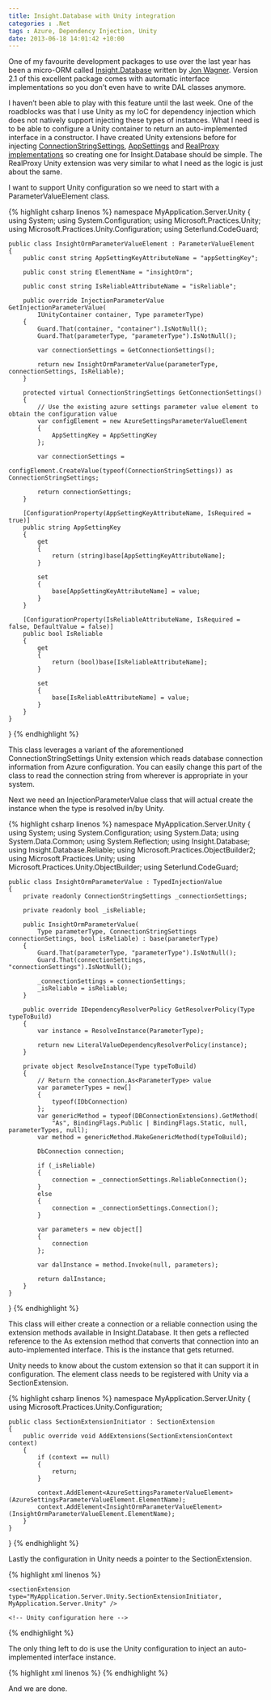 ```yaml
---
title: Insight.Database with Unity integration
categories : .Net
tags : Azure, Dependency Injection, Unity
date: 2013-06-18 14:01:42 +10:00
---
```


One of my favourite development packages to use over the last year has been a micro-ORM called [Insight.Database][0] written by [Jon Wagner][1]. Version 2.1 of this excellent package comes with automatic interface implementations so you don’t even have to write DAL classes anymore. 

I haven’t been able to play with this feature until the last week. One of the roadblocks was that I use Unity as my IoC for dependency injection which does not natively support injecting these types of instances. What I need is to be able to configure a Unity container to return an auto-implemented interface in a constructor. I have created Unity extensions before for injecting [ConnectionStringSettings][2], [AppSettings][3] and [RealProxy implementations][4] so creating one for Insight.Database should be simple. The RealProxy Unity extension was very similar to what I need as the logic is just about the same.

I want to support Unity configuration so we need to start with a ParameterValueElement class.

{% highlight csharp linenos %}
namespace MyApplication.Server.Unity
{
    using System;
    using System.Configuration;
    using Microsoft.Practices.Unity;
    using Microsoft.Practices.Unity.Configuration;
    using Seterlund.CodeGuard;
    
    public class InsightOrmParameterValueElement : ParameterValueElement
    {
        public const string AppSettingKeyAttributeName = "appSettingKey";
    
        public const string ElementName = "insightOrm";
    
        public const string IsReliableAttributeName = "isReliable";
    
        public override InjectionParameterValue GetInjectionParameterValue(
            IUnityContainer container, Type parameterType)
        {
            Guard.That(container, "container").IsNotNull();
            Guard.That(parameterType, "parameterType").IsNotNull();
    
            var connectionSettings = GetConnectionSettings();
    
            return new InsightOrmParameterValue(parameterType, connectionSettings, IsReliable);
        }
    
        protected virtual ConnectionStringSettings GetConnectionSettings()
        {
            // Use the existing azure settings parameter value element to obtain the configuration value
            var configElement = new AzureSettingsParameterValueElement
            {
                AppSettingKey = AppSettingKey
            };
    
            var connectionSettings =
                configElement.CreateValue(typeof(ConnectionStringSettings)) as ConnectionStringSettings;
    
            return connectionSettings;
        }
    
        [ConfigurationProperty(AppSettingKeyAttributeName, IsRequired = true)]
        public string AppSettingKey
        {
            get
            {
                return (string)base[AppSettingKeyAttributeName];
            }
    
            set
            {
                base[AppSettingKeyAttributeName] = value;
            }
        }
    
        [ConfigurationProperty(IsReliableAttributeName, IsRequired = false, DefaultValue = false)]
        public bool IsReliable
        {
            get
            {
                return (bool)base[IsReliableAttributeName];
            }
    
            set
            {
                base[IsReliableAttributeName] = value;
            }
        }
    }
}
{% endhighlight %}

This class leverages a variant of the aforementioned ConnectionStringSettings Unity extension which reads database connection information from Azure configuration. You can easily change this part of the class to read the connection string from wherever is appropriate in your system.

Next we need an InjectionParameterValue class that will actual create the instance when the type is resolved in/by Unity.

{% highlight csharp linenos %}
namespace MyApplication.Server.Unity
{
    using System;
    using System.Configuration;
    using System.Data;
    using System.Data.Common;
    using System.Reflection;
    using Insight.Database;
    using Insight.Database.Reliable;
    using Microsoft.Practices.ObjectBuilder2;
    using Microsoft.Practices.Unity;
    using Microsoft.Practices.Unity.ObjectBuilder;
    using Seterlund.CodeGuard;
    
    public class InsightOrmParameterValue : TypedInjectionValue
    {
        private readonly ConnectionStringSettings _connectionSettings;
    
        private readonly bool _isReliable;
    
        public InsightOrmParameterValue(
            Type parameterType, ConnectionStringSettings connectionSettings, bool isReliable) : base(parameterType)
        {
            Guard.That(parameterType, "parameterType").IsNotNull();
            Guard.That(connectionSettings, "connectionSettings").IsNotNull();
    
            _connectionSettings = connectionSettings;
            _isReliable = isReliable;
        }
    
        public override IDependencyResolverPolicy GetResolverPolicy(Type typeToBuild)
        {
            var instance = ResolveInstance(ParameterType);
    
            return new LiteralValueDependencyResolverPolicy(instance);
        }
    
        private object ResolveInstance(Type typeToBuild)
        {
            // Return the connection.As<ParameterType> value
            var parameterTypes = new[]
            {
                typeof(IDbConnection)
            };
            var genericMethod = typeof(DBConnectionExtensions).GetMethod(
                "As", BindingFlags.Public | BindingFlags.Static, null, parameterTypes, null);
            var method = genericMethod.MakeGenericMethod(typeToBuild);
    
            DbConnection connection;
    
            if (_isReliable)
            {
                connection = _connectionSettings.ReliableConnection();
            }
            else
            {
                connection = _connectionSettings.Connection();
            }
    
            var parameters = new object[]
            {
                connection
            };
    
            var dalInstance = method.Invoke(null, parameters);
    
            return dalInstance;
        }
    }
}
{% endhighlight %}

This class will either create a connection or a reliable connection using the extension methods available in Insight.Database. It then gets a reflected reference to the As<T> extension method that converts that connection into an auto-implemented interface. This is the instance that gets returned.

Unity needs to know about the custom extension so that it can support it in configuration. The element class needs to be registered with Unity via a SectionExtension.

{% highlight csharp linenos %}
namespace MyApplication.Server.Unity
{
    using Microsoft.Practices.Unity.Configuration;
    
    public class SectionExtensionInitiator : SectionExtension
    {
        public override void AddExtensions(SectionExtensionContext context)
        {
            if (context == null)
            {
                return;
            }
    
            context.AddElement<AzureSettingsParameterValueElement>(AzureSettingsParameterValueElement.ElementName);
            context.AddElement<InsightOrmParameterValueElement>(InsightOrmParameterValueElement.ElementName);
        }
    }
}
{% endhighlight %}

Lastly the configuration in Unity needs a pointer to the SectionExtension.

{% highlight xml linenos %}
<?xml version="1.0"?>
<unity>
    
    <sectionExtension type="MyApplication.Server.Unity.SectionExtensionInitiator, MyApplication.Server.Unity" />
    
    <!-- Unity configuration here -->
    
</unity>
{% endhighlight %}

The only thing left to do is use the Unity configuration to inject an auto-implemented interface instance.

{% highlight xml linenos %}
<register type="MyApplication.Server.BusinessContracts.IAccountManager, MyApplication.Server.BusinessContracts"
            mapTo="MyApplication.Server.Business.AccountManager, MyApplication.Server.Business">
    <constructor>
    <param name="store">
        <dependency />
    </param>
    <param name="verificationStore">
        <insightOrm appSettingKey="MyDatabaseConnectionConfigurationKey" isReliable="true" />
    </param>
    </constructor>
</register>
{% endhighlight %}

And we are done.

[0]: https://github.com/jonwagner/Insight.Database
[1]: http://code.jonwagner.com/
[2]: /2010/07/05/connectionstringsettings-parameter-injection-in-unity/
[3]: /2010/04/23/appsetting-parameter-injection-in-unity-2/
[4]: http://neovolve.codeplex.com/SourceControl/latest#1420795
